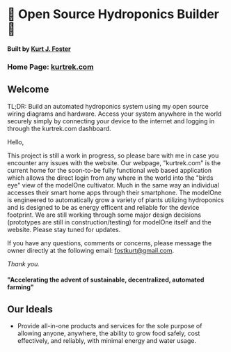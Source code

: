 
# :herb: Open Source Hydroponics Builder :evergreen_tree:

#### Built by [Kurt J. Foster](https://kfost.com/ "Heading link")

### Home Page: [kurtrek.com](https://kurtrek.com/ "Heading link")



## Welcome

TL;DR: Build an automated hydroponics system using my open source wiring diagrams and hardware. Access your system anywhere in the world securely simply by connecting your device to the internet and logging in through the kurtrek.com dashboard.

Hello,

This project is still a work in progress, so please bare with me in case you encounter any issues with the website. 
Our webpage, "kurtrek.com" is the current home for the soon-to-be fully functional web based application which 
allows the direct login from any where in the world into the "birds eye" view of the modelOne cultivator. Much in 
the same way an individual accesses their smart home apps through their smartphone. The modelOne is engineered to 
automatically grow a variety of plants utilizing hydroponics and is designed to be as energy efficent and reliable 
for the device footprint. We are still working through some major design decisions (prototypes are still in 
construction/testing) for modelOne itself and the website. Please stay tuned for updates.

If you have any questions, comments or concerns, please message the owner directly at 
the following email: fostkurt@gmail.com.

_Thank you._

#### "Accelerating the advent of sustainable, decentralized, automated farming"

## Our Ideals

- Provide all-in-one products and services for the sole purpose of allowing anyone, anywhere, the ability to grow 
food safely, cost effectively, and reliably, with minimal energy and water usage.
